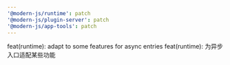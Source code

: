 ```yaml
---
'@modern-js/runtime': patch
'@modern-js/plugin-server': patch
'@modern-js/app-tools': patch
---
```


feat(runtime): adapt to some features for async entries
feat(runtime): 为异步入口适配某些功能

